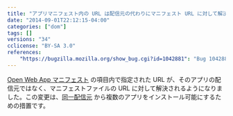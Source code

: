 ```yaml
---
title: "アプリマニフェスト内の URL は配信元の代わりにマニフェスト URL に対して解決されるようになりました"
date: "2014-09-01T22:12:15-04:00"
categories: ["dom"]
tags: []
versions: "34"
cclicense: "BY-SA 3.0"
references:
    "https://bugzilla.mozilla.org/show_bug.cgi?id=1042881": "Bug 1042881 – Resolve manifest properties urls against the manifest url instead of the origin."
---
```

[Open Web App マニフェスト](https://developer.mozilla.org/ja/Apps/Build/Manifest) の項目内で指定された URL が、そのアプリの配信元ではなく、マニフェストファイルの URL に対して解決されるようになりました。この変更は、[同一配信元](https://developer.mozilla.org/ja/docs/Web/Security/Same-origin_policy) から複数のアプリをインストール可能にするための措置です。
